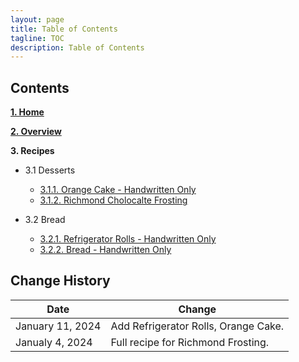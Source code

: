 ```yaml
---
layout: page
title: Table of Contents
tagline: TOC
description: Table of Contents
---
```


## Contents

**[1. Home](index.md)**

**[2. Overview](overview.md)**

**3. Recipes**

  * 3.1 Desserts

      * [3.1.1. Orange Cake - Handwritten Only](./recipes/desserts/orangecake.md)
      * [3.1.2. Richmond Cholocalte Frosting](./recipes/desserts/richmond.md)
  * 3.2 Bread
      * [3.2.1. Refrigerator Rolls - Handwritten Only](./recipes/bread/refrigrolls.md)
      * [3.2.2. Bread - Handwritten Only](./recipes/bread/bread.md)

## Change History

Date | Change
---|---
January 11, 2024 | Add Refrigerator Rolls, Orange Cake.
Janualy 4, 2024 | Full recipe for Richmond Frosting.